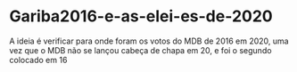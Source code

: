 # Gariba2016-e-as-elei-es-de-2020

A ideia é verificar para onde foram os votos do MDB de 2016 em 2020, uma vez que o MDB não se lançou cabeça de chapa em 20, e foi o segundo colocado em 16
